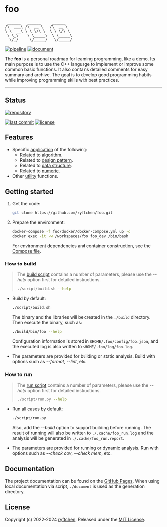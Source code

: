 # foo

```text
 ______   ______     ______
/\  ___\ /\  __ \   /\  __ \
\ \  __\ \ \ \/\ \  \ \ \/\ \
 \ \_\    \ \_____\  \ \_____\
  \/_/     \/_____/   \/_____/
```

[![pipeline](https://img.shields.io/github/actions/workflow/status/ryftchen/foo/pipeline.yml?branch=master&logo=github&logoColor=white&label=pipeline)](https://github.com/ryftchen/foo/actions/workflows/pipeline.yml) [![document](https://img.shields.io/website?url=https%3A%2F%2Fryftchen.github.io%2Ffoo%2F&up_message=available&down_message=unavailable&logo=github&logoColor=white&label=document)](https://ryftchen.github.io/foo/)

The **foo** is a personal roadmap for learning programming, like a demo. Its main purpose is to use the C++ language to implement or improve some common basic functions. It also contains detailed comments for easy summary and archive. The goal is to develop good programming habits while improving programming skills with best practices.

---

## Status

[![repository](https://github-readme-stats.vercel.app/api/pin/?username=ryftchen&repo=foo&show_owner=true&theme=transparent)](https://github.com/ryftchen/foo)

[![last commit](https://img.shields.io/github/last-commit/ryftchen/foo/master?logo=git&logoColor=white&label=last%20commit)](https://github.com/ryftchen/foo/commits/master) [![license](https://img.shields.io/github/license/ryftchen/foo?logo=git&logoColor=white&label=license)](https://github.com/ryftchen/foo/blob/master/LICENSE)

## Features

- Specific [application](https://github.com/ryftchen/foo/tree/master/application) of the following:
  - Related to [algorithm](https://github.com/ryftchen/foo/tree/master/algorithm).
  - Related to [design pattern](https://github.com/ryftchen/foo/tree/master/design_pattern).
  - Related to [data structure](https://github.com/ryftchen/foo/tree/master/data_structure).
  - Related to [numeric](https://github.com/ryftchen/foo/tree/master/numeric).
- Other [utility](https://github.com/ryftchen/foo/tree/master/utility) functions.

## Getting started

1. Get the code:

    ```bash
    git clone https://github.com/ryftchen/foo.git
    ```

2. Prepare the environment:

    ```bash
    docker-compose -f foo/docker/docker-compose.yml up -d
    docker exec -it -w /workspaces/foo foo_dev /bin/bash
    ```

    For environment dependencies and container construction, see the [Compose file](https://github.com/ryftchen/foo/blob/master/docker/docker-compose.yml).

### How to build

> The [build script](https://github.com/ryftchen/foo/blob/master/script/build.sh) contains a number of parameters, please use the *-\-help* option first for detailed instructions.
>
> ```bash
> ./script/build.sh --help
> ```

- Build by default:

  ```bash
  ./script/build.sh
  ```

  The binary and the libraries will be created in the `./build` directory. Then execute the binary, such as:

  ```bash
  ./build/bin/foo --help
  ```

  Configuration information is stored in `$HOME/.foo/config/foo.json`, and the executed log is also written to `$HOME/.foo/log/foo.log`.
- The parameters are provided for building or static analysis. Build with options such as *-\-format*, *-\-lint*, etc.

### How to run

> The [run script](https://github.com/ryftchen/foo/blob/master/script/run.py) contains a number of parameters, please use the *-\-help* option first for detailed instructions.
>
> ```bash
> ./script/run.py --help
> ```

- Run all cases by default:

  ```bash
  ./script/run.py
  ```

  Also, add the *-\-build* option to support building before running. The result of running will also be written to `./.cache/foo_run.log` and the analysis will be generated in `./.cache/foo_run.report`.

- The parameters are provided for running or dynamic analysis. Run with options such as *-\-check cov*, *-\-check mem*, etc.

## Documentation

The project documentation can be found on the [GitHub Pages](https://ryftchen.github.io/foo/). When using local documentation via script, `./document` is used as the generation directory.

## License

Copyright (c) 2022-2024 [ryftchen](https://github.com/ryftchen). Released under the [MIT License](https://github.com/ryftchen/foo/blob/master/LICENSE).
